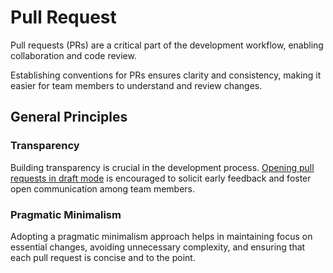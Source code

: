 # Pull Request

Pull requests (PRs) are a critical part of the development workflow, enabling collaboration and code review.

Establishing conventions for PRs ensures clarity and consistency, making it easier for team members to understand and review changes.

## General Principles

### Transparency

Building transparency is crucial in the development process. [Opening pull requests in draft mode](https://github.blog/news-insights/product-news/introducing-draft-pull-requests/) is encouraged to solicit early feedback and foster open communication among team members.

### Pragmatic Minimalism

Adopting a pragmatic minimalism approach helps in maintaining focus on essential changes, avoiding unnecessary complexity, and ensuring that each pull request is concise and to the point.

